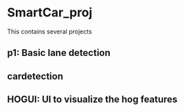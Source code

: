 # SmartCar_proj

This contains several projects

## p1: Basic lane detection
## cardetection
## HOGUI: UI to visualize the hog features
